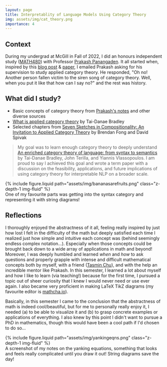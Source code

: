 ```yaml
---
layout: page
title: Interpretablity of Language Models Using Category Theory
img: assets/img/cat_theory.png
importance: 4
---
```


## Context
During my undergrad at McGill in Fall of 2022, I did an honours independent study ([MATH480](https://coursecatalogue.mcgill.ca/courses/math-480/index.html)) with Professor [Prakash Panangaden](https://www.cs.mcgill.ca/~prakash/). It all started when, inspired by this [blog post](https://golem.ph.utexas.edu/category/2018/02/linguistics_using_category_the.html) & [paper](https://arxiv.org/abs/1003.4394), I emailed Prakash asking for his supervision to study applied category theory. He responded, "Oh no!  Another person fallen victim to the siren song of category theory.  Well, when you put it like that how can I say no?" and the rest was history. 

## What did I study?
- Basic concepts of category theory from [Prakash's notes](https://www.cs.mcgill.ca/~prakash/Pubs/category_theory_notes.pdf) and other diverse sources
- [What is applied category theory](https://arxiv.org/abs/1809.05923) by Tai-Danae Bradley
- Selected chapters from [Seven Sketches in Compositionality: An Invitation to Applied Category Theory](https://ocw.mit.edu/courses/18-s097-applied-category-theory-january-iap-2019/a4175d61479a35340d6307ae5e48ef5a_18-s097iap19textbook.pdf) by Brendan Fong and David Spivak

> My goal was to learn enough category theory to deeply understand [An enriched category theory of language: from syntax to semantics](https://arxiv.org/abs/2106.07890) by Tai-Danae Bradley, John Terilla, and Yiannis Vlassopoulos. I am proud to say I achieved this goal and wrote a term paper with a discussion on the feasibility, applications, and future implications of using category theory for interpretable NLP on a broader scale. 

<div class="row justify-content-sm-center">
    <div class="col-sm-6 mt-3 mt-md-0">
        {% include figure.liquid path="assets/img/bananasarefruits.png" class="z-depth-1 img-fluid" %}
    </div>
</div>
<div class="caption">
    One of my favourite parts was getting into the syntax category and representing it with string diagrams! 
</div>


## Reflections

I thoroughly enjoyed the abstractness of it all, feeling really inspired by just how lost I felt in the difficulty of the math but deeply satisfied each time I realized just how simple and intuitive each concept was (behind seemingly endless complex notation...). Especially when those concepts could be brought back down to a wide array of applications in math and beyond! Moreover, I was deeply humbled and learned *when* and *how* to ask questions and properly grapple with intense and difficult mathematical concepts both by myself, with a friend ([Tasmin Chu](https://publish.obsidian.md/tasmin-chu/Tasmin+Chu)), and with the help an incredible mentor like Prakash. In this semester, I learned a lot about myself and how I like to learn (via teaching!) because for the first time, I pursued a topic out of sheer curiosity that I knew I would never need or use ever again. I also became very proficient in making LaTeX TikZ diagrams (my favourite editor is [mathcha.io](https://www.mathcha.io/)).

Basically, in this semester I came to the conclusion that the abstractness of math is indeed cool/beautiful, but for me to personally really enjoy it, I needed (a) to be able to visualize it and (b) to grasp concrete examples or applications of everything. I also knew by this point I didn't want to pursue a PhD in mathematics, though this would have been a cool path if I'd chosen to do so... 


<div class="row justify-content-sm-center">
    <div class="col-sm-9 mt-3 mt-md-0">
        {% include figure.liquid path="assets/img/yankingeqns.png" class="z-depth-1 img-fluid" %}
    </div>
</div>
<div class="caption">
    A screenshot of my notes on the yanking equations, something that looks and feels really complicated until you draw it out! String diagrams save the day!
</div>
